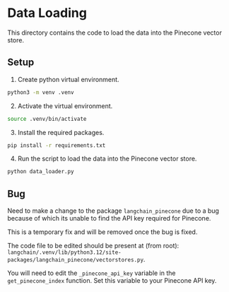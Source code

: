 # Data Loading

This directory contains the code to load the data into the Pinecone vector store.

## Setup

1. Create python virtual environment.

```bash
python3 -m venv .venv
```

2. Activate the virtual environment.

```bash
source .venv/bin/activate
```

3. Install the required packages.

```bash
pip install -r requirements.txt
```

4. Run the script to load the data into the Pinecone vector store.

```bash
python data_loader.py
```

## Bug

Need to make a change to the package `langchain_pinecone` due to a bug because of which its unable to find the API key required for Pinecone.

This is a temporary fix and will be removed once the bug is fixed.

The code file to be edited should be present at (from root): `langchain/.venv/lib/python3.12/site-packages/langchain_pinecone/vectorstores.py`.

You will need to edit the `_pinecone_api_key` variable in the `get_pinecone_index` function. Set this variable to your Pinecone API key.
